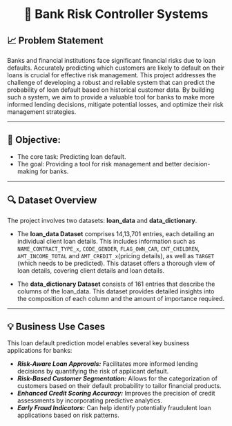 <div align="center">

# 🏦 Bank Risk Controller Systems

</div>

## 📈 Problem Statement

Banks and financial institutions face significant financial risks due to loan defaults. Accurately predicting which customers are likely to default on their loans is crucial for effective risk management.
This project addresses the challenge of developing a robust and reliable system that can predict the probability of loan default based on historical customer data. By building such a system, we aim to provide a valuable tool for banks to make more informed lending decisions, mitigate potential losses, and optimize their risk management strategies.

---
## 🎯 Objective:

- The core task: Predicting loan default.
- The goal: Providing a tool for risk management and better decision-making for banks.
  
---
## 🔍 Dataset Overview

The project involves two datasets: **loan_data** and **data_dictionary**. 

- The **loan_data Dataset** comprises 14,13,701 entries, each detailing an individual client loan details. This includes information such as `NAME_CONTRACT_TYPE_x`, `CODE_GENDER`, `FLAG_OWN_CAR`, `CNT_CHILDREN`, `AMT_INCOME_TOTAL` and `AMT_CREDIT_x`(pricing details), as well as `TARGET` (which needs to be predicted). This dataset offers a thorough view of loan details, covering client details and loan details. 

- The **data_dictionary Dataset** consists of 161 entries that describe the columns of the loan_data. This dataset provides detailed insights into the composition of each column and the amount of importance required.
---

## 💡 Business Use Cases

This loan default prediction model enables several key business applications for banks:

- ***Risk-Aware Loan Approvals:*** Facilitates more informed lending decisions by quantifying the risk of applicant default.
- ***Risk-Based Customer Segmentation:*** Allows for the categorization of customers based on their default probability to tailor financial products.
- ***Enhanced Credit Scoring Accuracy:*** Improves the precision of credit assessments by incorporating predictive analytics.
- ***Early Fraud Indicators:*** Can help identify potentially fraudulent loan applications based on risk patterns.












